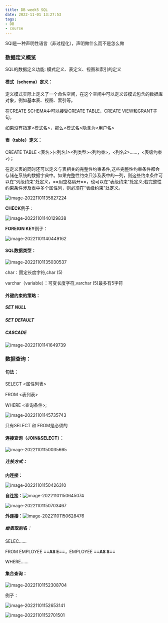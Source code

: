 ```yaml
---
title: DB week5 SQL
date: 2022-11-01 13:27:53
tags:
- DB
- course
---
```


SQI是一种声明性语言（非过程化），声明做什么而不是怎么做

### 数据定义概览

SQL的数据定义功能: 模式定义、表定义、视图和索引的定义

#### 模式（schema）定义：

定义模式实际上定义了一个命名空间，在这个空间中可以定义该模式包含的数据库对象，例如基本表、视图、索引等。

在CREATE SCHEMA中可以接受CREATE TABLE，CREATE VIEW和GRANT子句。

如果没有指定<模式名>，那么<模式名>隐含为<用户名>

#### 表（table）定义：

CREATE TABLE <表名>(<列名1><列类型><列约束>，<列名2>……，<表级约束>)；

在定义表的同时还可以定义与表相关的完整性约束条件,这些完整性约束条件都会存储在系统的数据字典中。如果完整性约束只涉及表中的一列，则这些约束条件可以在“列级约束”处定义，==用空格隔开==，也可以在“表级约束”处定义;若完整性约束条件涉及表中多个属性列，则必须在“表级约束”处定义。

![image-20221101135827224](DB-week5-SQL/image-20221101135827224.png)

**CHECK**例子：

![image-20221101140129838](DB-week5-SQL/image-20221101140129838.png)

**FOREIGN KEY**例子：

![image-20221101140449162](DB-week5-SQL/image-20221101140449162.png)



#### SQL数据类型：

![image-20221101135030537](DB-week5-SQL/image-20221101135030537.png)

char：固定长度字符,char (5)

varchar（variable）：可变长度字符,varchar (5)最多有5字符

#### 外键约束的策略：

##### SET NULL

##### SET DEFAULT

##### CASCADE

![image-20221101141649739](DB-week5-SQL/image-20221101141649739.png)

### 数据查询：

#### 句法：

SELECT <属性列表>

FROM <表列表>

WHERE <查询条件>;

![image-20221101145735743](DB-week5-SQL/image-20221101145735743.png)

只有SELECT 和 FROM是必须的

#### 连接查询（JOIN&SELECT）：

![image-20221101150035665](DB-week5-SQL/image-20221101150035665.png)

##### 连接方式：

**内连接：**

![image-20221101150426310](DB-week5-SQL/image-20221101150426310.png)

**自连接：**![image-20221101150645074](DB-week5-SQL/image-20221101150645074.png)

![image-20221101150703467](DB-week5-SQL/image-20221101150703467.png)

**外连接：**![image-20221101150628476](DB-week5-SQL/image-20221101150628476.png)

##### 给表取别名：

SELEC…… 

FROM EMPLOYEE  **==AS E==**，EMPLOYEE **==AS S==**

WHERE……

#### 集合查询：

![image-20221101152308704](DB-week5-SQL/image-20221101152308704.png)

例子：

![image-20221101152653141](DB-week5-SQL/image-20221101152653141.png)

![image-20221101152701501](DB-week5-SQL/image-20221101152701501.png)

